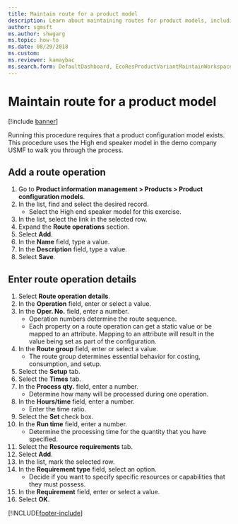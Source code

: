 ```yaml
--- 
title: Maintain route for a product model
description: Learn about maintaining routes for product models, including step-by-step processes for adding route operations and entering route operation details.
author: sgmsft
ms.author: shwgarg
ms.topic: how-to
ms.date: 08/29/2018
ms.custom:
ms.reviewer: kamaybac   
ms.search.form: DefaultDashboard, EcoResProductVariantMaintainWorkspace, PCProductConfigurationModelListPage, PCProductConfigurationModelDetails, PCRouteOperationDetails, WrkCtrCapabilityLookUp 
---
```


# Maintain route for a product model

[!include [banner](../../includes/banner.md)]

Running this procedure requires that a product configuration model exists. This procedure uses the High end speaker model in the demo company USMF to walk you through the process.

## Add a route operation

1. Go to **Product information management \> Products \> Product configuration models**.
1. In the list, find and select the desired record.
    * Select the High end speaker model for this exercise.  
1. In the list, select the link in the selected row.
1. Expand the **Route operations** section.
1. Select **Add**.
1. In the **Name** field, type a value.
1. In the **Description** field, type a value.
1. Select **Save**.

## Enter route operation details

1. Select **Route operation details**.
1. In the **Operation** field, enter or select a value.
1. In the **Oper. No.** field, enter a number.
    * Operation numbers determine the route sequence.  
    * Each property on a route operation can get a static value or be mapped to an attribute. Mapping to an attribute will result in the value being set as part of the configuration.  
1. In the **Route group** field, enter or select a value.
    * The route group determines essential behavior for costing, consumption, and setup.  
1. Select the **Setup** tab.
1. Select the **Times** tab.
1. In the **Process qty.** field, enter a number.
    * Determine how many will be processed during one operation.  
1. In the **Hours/time** field, enter a number.
    * Enter the time ratio.  
1. Select the **Set** check box.
1. In the **Run time** field, enter a number.
    * Determine the processing time for the quantity that you have specified.  
1. Select the **Resource requirements** tab.
1. Select **Add**.
1. In the list, mark the selected row.
1. In the **Requirement type** field, select an option.
    * Decide if you want to specify specific resources or capabilities that they must possess.  
1. In the **Requirement** field, enter or select a value.
1. Select **OK**.



[!INCLUDE[footer-include](../../../includes/footer-banner.md)]